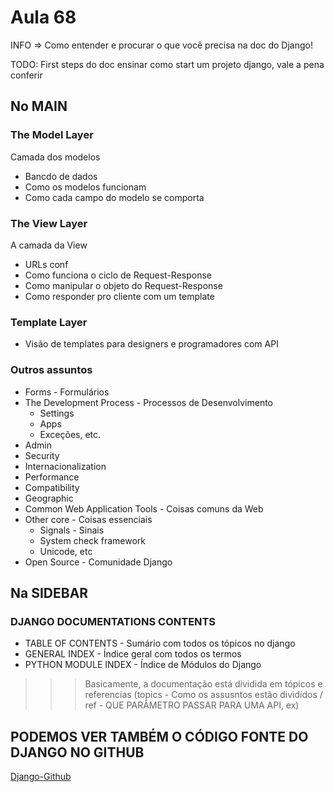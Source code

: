 # Aula 68

INFO => Como entender e procurar o que você precisa na doc do Django!

TODO:
  First steps do doc ensinar como start um projeto django, vale a pena conferir

## No MAIN

### The Model Layer
  
  Camada dos modelos

* Bancdo de dados
* Como os modelos funcionam
* Como cada campo do modelo se comporta

### The View Layer
  
  A camada da View

* URLs conf
* Como funciona o ciclo de Request-Response
* Como manipular o objeto do Request-Response
* Como responder pro cliente com um template

### Template Layer

* Visão de templates para designers e programadores com API

### Outros assuntos

* Forms - Formulários
* The Development Process - Processos de Desenvolvimento
  * Settings
  * Apps
  * Exceções, etc.
* Admin
* Security
* Internacionalization
* Performance
* Compatibility
* Geographic
* Common Web Application Tools - Coisas comuns da Web
* Other core - Coisas essenciais
  * Signals - Sinais
  * System check framework
  * Unicode, etc
* Open Source - Comunidade Django

## Na SIDEBAR

### DJANGO DOCUMENTATIONS CONTENTS

* TABLE OF CONTENTS - Sumário com todos os tópicos no django
* GENERAL INDEX - Índice geral com todos os termos
* PYTHON MODULE INDEX - Índice de Módulos do Django

>>> Basicamente, a documentação está dividida em tópicos e referencias (topics - Como os assusntos estão dividídos / ref - QUE PARÂMETRO PASSAR PARA UMA API, ex)

## PODEMOS VER TAMBÉM O CÓDIGO FONTE DO DJANGO NO GITHUB

[Django-Github](https://github.com/django/django/)

